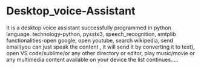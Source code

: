 # Desktop_voice-Assistant

It is a desktop voice assistant successfully programmed in python language.
technology-python,
           pysstx3,
           speech_recognition,
           smtplib
functionalities-open google,
                open youtube, 
                search wikipedia, 
                send email(you can just speak the content , it will send it by converting it to text), 
                open VS code/sublime/or any other directory or editor,
                play music/movie or any multimedia content available on your device
                the list continues.....
